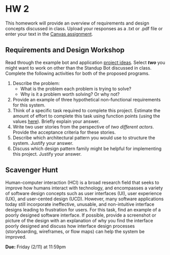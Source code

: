 # HW 2

This homework will provide an overview of requirements and design concepts discussed in class. Upload your responses as a .txt or .pdf file or enter your text in the [Canvas assignment](https://canvas.vt.edu/courses/145256/assignments/1384319).

## Requirements and Design Workshop

Read through the example bot and application [project ideas](../Project/IDEAS.md). Select **_two_** you might want to work on other than the Standup Bot discussed in class. Complete the following activities for both of the proposed programs.

1. Describe the problem:
    * What is the problem each problem is trying to solve?
    * Why is it a problem worth solving? Or why not?
2. Provide an example of three hypothetical non-functional requirements for this system.
3. Think of a specific task required to complete this project. Estimate the amount of effort to complete this task using function points (using the values [here](https://www.scrumpoker-online.org/en/room/601233/scrum-poker)). Briefly explain your answer.
3. Write two user stories from the perspective of _two different actors_. Provide the acceptance criteria for these stories.
4. Describe which architectural pattern you would use to structure the system. Justify your answer.
5. Discuss which design pattern family might be helpful for implementing this project. Justify your answer.

## Scavenger Hunt

Human-computer interaction (HCI) is a broad research field that seeks to improve how humans interact with technology, and encompasses a variety of software design concepts such as user interfaces (UI), user experience (UX), and user-cented design (UCD). However, many software applications today still incorporate ineffective, unusable, and non-intuitive interface designs leading to frustration for users. For this task, find an example of a poorly designed software interface. If possible, provide a screenshot or picture of the design with an explanation of why you find the interface poorly designed and discuss how interface design processes (storyboarding, wireframes, or flow maps) can help the system be improved.

**Due:** Friday (2/11) at 11:59pm
